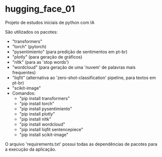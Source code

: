 # hugging_face_01
Projeto de estudos iniciais de python com IA

São utilizados os pacotes:
- "transformers"
- "torch" (pytorch)
- "pysentimiento" (para predição de sentimentos em pt-br)
- "plotly" (para geração de gráficos)
- "nltk" (para as 'stop words')
- "wordcloud" (para geração de uma 'nuvem' de palavras mais frequentes)
- "liqfit" (alternativa ao 'zero-shot-classification' pipeline, para textos em pt-br)
- "scikit-image"
- Comandos:
  - "pip install transformers"
  - "pip install torch"
  - "pip install pysentimiento"
  - "pip install plotly"
  - "pip install nltk"
  - "pip install wordcloud"
  - "pip install liqfit sentencepiece"
  - "pip install scikit-image"

O arquivo 'requirements.txt' possui todas as dependências de pacotes para a execução da aplicação. 